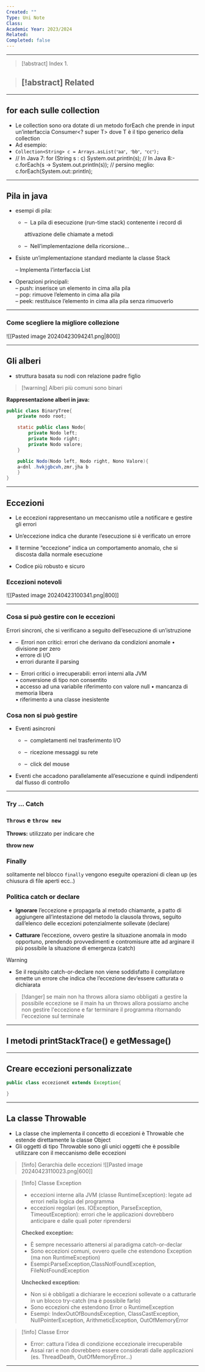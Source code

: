 ```yaml
---
Created: ""
Type: Uni Note
Class: 
Academic Year: 2023/2024
Related: 
Completed: false
---
```

---

>[!abstract] Index
>1. 

>[!abstract] Related
>- 

---
## for each sulle collection

- Le collection sono ora dotate di un metodo forEach che prende in input un’interfaccia Consumer\<? super T\> dove T è il tipo generico della collection
- Ad esempio:
- `Collection<String> c = Arrays.asList(ʺaaʺ, ʺbbʺ, ʺccʺ);`
- // In Java 7:
for (String s : c) System.out.println(s); // In Java 8:- c.forEach(s -> System.out.println(s)); // persino meglio:
c.forEach(System.out::println);

---
## Pila in java

- esempi di pila:
    
    - –  La pila di esecuzione (run-time stack) contenente i record di
        
        attivazione delle chiamate a metodi
        
    - –  Nell’implementazione della ricorsione...
        
- Esiste un’implementazione standard mediante la classe Stack
    
    – Implementa l’interfaccia List
    
- Operazioni principali:  
    – push: inserisce un elemento in cima alla pila  
    – pop: rimuove l’elemento in cima alla pila  
    – peek: restituisce l’elemento in cima alla pila senza rimuoverlo

---
### Come scegliere la migliore collezione 

![[Pasted image 20240423094241.png|800]]

---
## Gli alberi
- struttura basata su nodi con relazione padre figlio

>[!warning] Alberi più comuni sono binari

**Rappresentazione alberi in java:** 
```java
public class BinaryTree{
	private nodo root;

	static public class Nodo{
		private Nodo left;
		private Nodo right;
		private Nodo valore;
	}

	public Nodo(Nodo left, Nodo right, Nono Valore){
	a<dnl .hvkjgbcvh,zmr,jha b
	}
}
```

---
## Eccezioni
- Le eccezioni rappresentano un meccanismo utile a notificare e gestire gli errori
    
- Un’eccezione indica che durante l’esecuzione si è verificato un errore
    
- Il termine “eccezione” indica un comportamento anomalo, che si discosta dalla normale esecuzione
    
- Codice più robusto e sicuro

### Eccezioni notevoli

![[Pasted image 20240423100341.png|800]]

---
### Cosa si può gestire con le eccezioni

Errori sincroni, che si verificano a seguito dell’esecuzione di un’istruzione

- –  Errori non critici: errori che derivano da condizioni anomale • divisione per zero  
    • errore di I/O  
    • errori durante il parsing
    
- –  Errori critici o irrecuperabili: errori interni alla JVM  
    • conversione di tipo non consentito  
    • accesso ad una variabile riferimento con valore null • mancanza di memoria libera  
    • riferimento a una classe inesistente

### Cosa non si può gestire
- Eventi asincroni
    
    - –  completamenti nel trasferimento I/O
        
    - –  ricezione messaggi su rete
        
    - –  click del mouse
        
- Eventi che accadono parallelamente all’esecuzione e quindi indipendenti dal flusso di controllo


---
### Try ... Catch


### `Throws` e `throw new`
**Throws:** utilizzato per indicare che 

**throw new**

### Finally
solitamente nel blocco `finally` vengono eseguite operazioni di clean up (es chiusura di file aperti ecc..)

### Politica catch or declare
- **Ignorare** l’eccezione e propagarla al metodo chiamante, a patto di aggiungere all’intestazione del metodo la clausola throws, seguìto dall’elenco delle eccezioni potenzialmente sollevate (declare)

- **Catturare** l’eccezione, ovvero gestire la situazione anomala in modo opportuno, prendendo provvedimenti e contromisure atte ad arginare il più possibile la situazione di emergenza (catch)

>[!warning]
>- Se il requisito catch-or-declare non viene soddisfatto il compilatore emette un errore che indica che l’eccezione dev’essere catturata o dichiarata

>[!danger]
>se main non ha throws allora siamo obbligati a gestire la possibile eccezione 
>se il main ha un throws allora possiamo anche non gestire l'eccezione e far terminare il programma ritornando l'eccezione sul terminale



---
## I metodi printStackTrace() e getMessage()


---
## Creare eccezioni personalizzate

```java
public class eccezioneX extends Exception{

}
```

---
## La classe Throwable

- La classe che implementa il concetto di eccezioni è Throwable che estende direttamente la classe Object
-  Gli oggetti di tipo Throwable sono gli unici oggetti che è possibile utilizzare con il meccanismo delle eccezioni

>[!info] Gerarchia delle eccezioni
>![[Pasted image 20240423110023.png|600]]

>[!info] Classe Exception
>- eccezioni interne alla JVM (classe RuntimeException): legate ad errori nella logica del programma
>- eccezioni regolari (es. IOException, ParseException, TimeoutException): errori che le applicazioni dovrebbero anticipare e dalle quali poter riprendersi
>
>**Checked exception:**
>-  È sempre necessario attenersi al paradigma catch-or-declar
>- Sono eccezioni comuni, ovvero quelle che estendono Exception (ma non RuntimeException)
>- Esempi:ParseException,ClassNotFoundException, FileNotFoundException
>
>**Unchecked exception:**
>- Non si è obbligati a dichiarare le eccezioni sollevate o a catturarle in un blocco try-catch (ma è possibile farlo)
>- Sono eccezioni che estendono Error o RuntimeException
>- Esempi: IndexOutOfBoundsException, ClassCastException, NullPointerException, ArithmeticException, OutOfMemoryError
    
>[!info] Classe Error
>- Error: cattura l’idea di condizione eccezionale irrecuperabile
>- Assai rari e non dovrebbero essere considerati dalle applicazioni (es. ThreadDeath, OutOfMemoryError...)

---